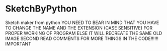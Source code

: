 # SketchByPython
Sketch maker from python
YOU NEED TO BEAR IN MIND THAT YOU HAVE TO CHANGE THE NAME AND THE EXTENSION (CASE SENSITIVE) FOR PROPER WORKING OF PROGRAM ELSE IT WILL RECREATE THE SAME OLD IMAGE
SECOND READ COMMENTS FOR MORE THINGS IN THE CODE!!!!!! IMPORTANT
